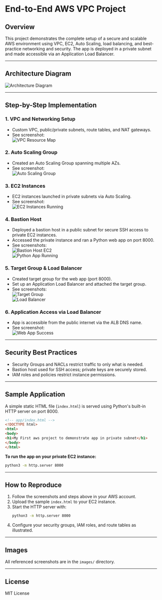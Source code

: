 # End-to-End AWS VPC Project

## Overview

This project demonstrates the complete setup of a secure and scalable AWS environment using VPC, EC2, Auto Scaling, load balancing, and best-practice networking and security. The app is deployed in a private subnet and made accessible via an Application Load Balancer.

---

## Architecture Diagram

![Architecture Diagram](images/01-architecture.png)

---

## Step-by-Step Implementation

### 1. VPC and Networking Setup
- Custom VPC, public/private subnets, route tables, and NAT gateways.
- See screenshot:  
  ![VPC Resource Map](images/02-vpc-resource-map.png)

### 2. Auto Scaling Group
- Created an Auto Scaling Group spanning multiple AZs.
- See screenshot:  
  ![Auto Scaling Group](images/03-auto-scaling-group.png)

### 3. EC2 Instances
- EC2 instances launched in private subnets via Auto Scaling.
- See screenshot:  
  ![EC2 Instances Running](images/04-ec2-running.png)

### 4. Bastion Host
- Deployed a bastion host in a public subnet for secure SSH access to private EC2 instances.
- Accessed the private instance and ran a Python web app on port 8000.
- See screenshots:  
  ![Bastion Host EC2](images/05-bastion-host.png)  
  ![Python App Running](images/06-app-port-8000.png)

### 5. Target Group & Load Balancer
- Created target group for the web app (port 8000).
- Set up an Application Load Balancer and attached the target group.
- See screenshots:  
  ![Target Group](images/07-target-group.png)  
  ![Load Balancer](images/08-load-balancer.png)

### 6. Application Access via Load Balancer
- App is accessible from the public internet via the ALB DNS name.
- See screenshot:  
  ![Web App Success](images/09-alb-app.png)

---

## Security Best Practices

- Security Groups and NACLs restrict traffic to only what is needed.
- Bastion host used for SSH access; private keys are securely stored.
- IAM roles and policies restrict instance permissions.

---

## Sample Application

A simple static HTML file (`index.html`) is served using Python's built-in HTTP server on port 8000.

```html
<!-- app/index.html -->
<!DOCTYPE html>
<html>
<body>
<h1>My First aws project to demonstrate app in private subnet</h1>
</body>
</html>
```

**To run the app on your private EC2 instance:**
```sh
python3 -m http.server 8000
```

---

## How to Reproduce

1. Follow the screenshots and steps above in your AWS account.
2. Upload the sample `index.html` to your EC2 instance.
3. Start the HTTP server with:
    ```sh
    python3 -m http.server 8000
    ```
4. Configure your security groups, IAM roles, and route tables as illustrated.

---

## Images

All referenced screenshots are in the `images/` directory.

---

## License

MIT License
